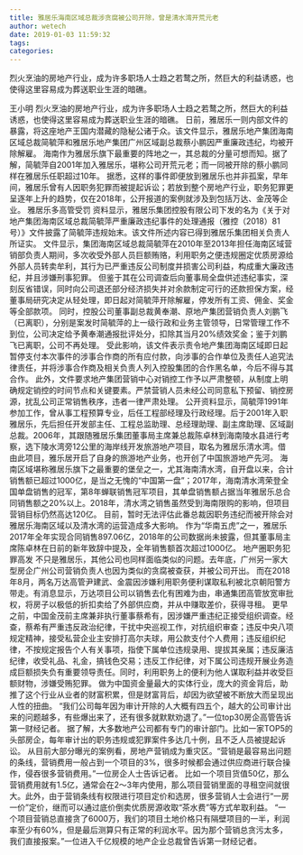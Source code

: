 ```yaml
---
title: 雅居乐海南区域总裁涉贪腐被公司开除，曾是清水湾开荒元老
author: wetech
date: 2019-01-03 11:59:32
tags: 
categories: 
---
```

烈火烹油的房地产行业，成为许多职场人士趋之若鹜之所，然巨大的利益诱惑，也使得这里容易成为葬送职业生涯的暗礁。
<!-- more -->
王小明
烈火烹油的房地产行业，成为许多职场人士趋之若鹜之所，然巨大的利益诱惑，也使得这里容易成为葬送职业生涯的暗礁。
日前，雅居乐一则内部文件的暴露，将这座地产王国内潜藏的隐秘公诸于众。该文件显示，雅居乐地产集团海南区域总裁简毓萍和雅居乐地产集团广州区域副总裁蔡小鹏因严重廉政违纪，均被开除解雇。
海南作为雅居乐旗下最重要的阵地之一，其总裁的分量可想而知。据了解，简毓萍自2001年加入雅居乐，堪称公司开荒元老；而一同被开除的蔡小鹏同样在雅居乐任职超过10年。
据悉，这样的事件即便放到雅居乐也并非孤案，早年间，雅居乐曾有人因职务犯罪而被提起诉讼；若放到整个房地产行业，职务犯罪更呈逐年上升的趋势，仅在2018年，公开报道的案例就涉及到包括万达、金茂等企业。
雅居乐多高管受罚
资料显示，雅居乐集团控股有限公司下发的名为《关于对地产集团海南区域总裁简毓萍严重廉政违纪事件的处理通报（雅控（2018）81号）》文件披露了简毓萍违规始末。该文件所述内容已得到雅居乐集团相关负责人所证实。
文件显示，集团海南区域总裁简毓萍在2010年至2013年担任海南区域营销部负责人期间，多次收受外部人员巨额贿赂，利用职务之便违规圈定优质房源给外部人员转卖牟利，其行为已严重违反公司制度并损害公司利益，构成重大廉政违纪，并且涉嫌刑事犯罪。
但鉴于其在公司调查后向董事局全盘供述违纪事实，深刻反省错误，同时向公司退还部分经济损失并对余款制定可行的还款担保方案，经董事局研究决定从轻处理，即日起对简毓萍开除解雇，停发所有工资、佣金、奖金等全部款项。
同时，控股公司董事副总裁黄奉潮、原地产集团营销负责人刘鹏飞（已离职），分别是案发时简毓萍的上一级行政和业务主管领导，日常管理工作不到位，公司决定给予黄奉潮通报批评处分，扣除其当月20%绩效奖金；鉴于刘鹏飞已离职，公司不再处理。
受此影响，该文件表示责令地产集团海南区域即日起暂停支付本次事件的涉事合作商的所有应付款，向涉事的合作单位及责任人追究法律责任，并将涉事合作商及相关负责人列入控股集团的合作黑名单，今后不得与其合作。
此外，文件要求地产集团营销中心对销控工作予以严肃整顿，从制度上明确规定销控的时间节点和关键要素。严禁营销人员未经公司同意私下预留、销控房源，扰乱公司正常销售秩序，违者一律严肃处理。
公开资料显示，简毓萍1991年参加工作，曾从事工程预算专业，后任工程部经理及行政经理。后于2001年入职雅居乐，先后担任开发部主任、工程总监助理、总经理助理、副主席助理、区域副总裁。2006年，其跟随雅居乐集团董事局主席兼总裁陈卓林到海南陵水县进行考察，选下陵水湾旁12公里的海岸线开发旅游地产项目，取名为雅居乐清水湾。借由此项目，雅乐居开启了自身的旅游地产业务，也开创了中国旅游地产先河。
海南区域堪称雅居乐旗下之最重要的堡垒之一，尤其海南清水湾，自开盘以来，合计销售额已超过1000亿，是当之无愧的“中国第一盘”；2017年，海南清水湾荣登全国单盘销售的冠军，第8年蝉联销售冠军项目，其单盘销售额占据当年雅居乐总合同销售额之20%以上。2018年，清水湾之销售虽然受到海南限购的影响，但项目营销目标仍然高达120亿。
目前，暂时无法评估此番总裁因职务违纪而被开除会对雅居乐海南区域以及清水湾的运营造成多大影响。
作为“华南五虎”之一，雅居乐2017年全年实现合同销售897.06亿，2018年的公司数据尚未披露，但其董事局主席陈卓林在日前的新年致辞中提及，全年销售额首次超过1000亿。
地产圈职务犯罪高发
不只是雅居乐，其他公司也同样面临类似的问题。去年底，广州另一家大型房企广州公司营销负责人也因为类似的贪腐被查获，并被公司开出。
而在2018年8月，两名万达高管尹建武、金震因涉嫌利用职务便利谋取私利被北京朝阳警方带走。有消息显示，万达项目公司以销售去化有困难为由，串通集团高管放宽审批权，将房子以极低的折扣卖给了外部供应商，并从中赚取差价，获得寻租。
更早之前，中国金茂前主席兼非执行董事蔡希有，因涉嫌严重违纪正接受组织调查。经查，蔡希有严重违反政治纪律，干扰中央巡视工作，对抗组织审查；违反中央八项规定精神，接受私营企业主安排打高尔夫球，用公款支付个人费用；违反组织纪律，不按规定报告个人有关事项，指使下属单位违规录用、提拔其亲属；违反廉洁纪律，收受礼品、礼金，搞钱色交易；违反工作纪律，对下属公司违规开展业务造成巨额损失负有重要领导责任。同时，利用职务上的便利为他人谋取利益并收受巨额财物，涉嫌受贿犯罪。
做为中国资金量最大的实体行业，庞大的资金背后，助推了这个行业从业者的财富积累，但是财富背后，却因为欲望被不断放大而呈现出人性的扭曲。
“我们公司每年因为审计开除的人大概有四五个，越大的公司审计出来的问题越多，有些爆出来了，还有很多就默默劝退了。”一位top30房企高管告诉第一财经记者。
据了解，大多数地产公司都有专门的审计部门。比如一家TOP5的头部房企，每年审计出的职务违规或犯罪案件多达几十例，且不乏人员被提起诉讼。
从目前大部分曝光的案例看，房地产营销成为重灾区。“营销是最容易出问题的条线，营销费用一般占到一个项目的3%，很多时候都会通过供应商进行联合操作，侵吞很多营销费用。”一位房企人士告诉记者。
比如一个项目货值50亿，那么营销费用就有1.5亿，通常会在2～3年内使用，那么项目营销里面的寻租空间就很大。此外，由于营销条线有权限进行项目定价和选房，很多营销人士会进行“一房一价”定价，继而可以通过底价倒卖优质房源收取“茶水费”等方式牟取利益。
“一个项目营销总直接贪了6000万，我们的项目土地价格只有隔壁项目的一半，利润率至少有60%，但是最后测算只有正常的利润水平。因为那个营销总贪污太多，我们直接报案。”一位进入千亿规模的地产企业总裁曾告诉第一财经记者。
 
 
 
